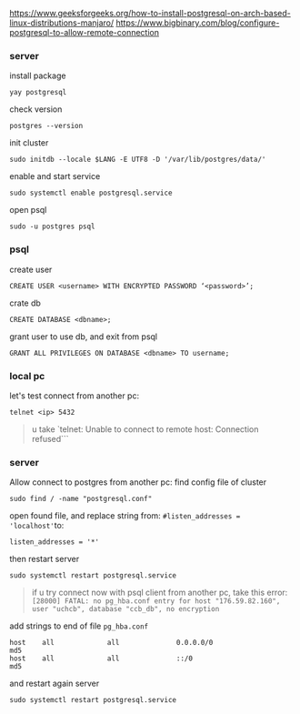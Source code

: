 https://www.geeksforgeeks.org/how-to-install-postgresql-on-arch-based-linux-distributions-manjaro/
https://www.bigbinary.com/blog/configure-postgresql-to-allow-remote-connection
### server
install package
```
yay postgresql
```

check version
```
postgres --version
```

init cluster
```
sudo initdb --locale $LANG -E UTF8 -D '/var/lib/postgres/data/'
```

enable and start service
```
sudo systemctl enable postgresql.service
```

open psql
```
sudo -u postgres psql
```
### psql
create user
```
CREATE USER <username> WITH ENCRYPTED PASSWORD ‘<password>’;
```

crate db
```
CREATE DATABASE <dbname>;
```

grant user to use db, and exit from psql
```
GRANT ALL PRIVILEGES ON DATABASE <dbname> TO username;
```
### local pc
let's test connect from another pc:
```
telnet <ip> 5432
```
> u take `telnet: Unable to connect to remote host: Connection refused```

### server

Allow connect to postgres from another pc:
find config file of cluster
```
sudo find / -name "postgresql.conf"
```

open found file, and replace string
from: `#listen_addresses = 'localhost'`to:
```
listen_addresses = '*'
```

then restart server
```
sudo systemctl restart postgresql.service
```
> if u try connect now with psql client from another pc, take this error: `[28000] FATAL: no pg_hba.conf entry for host "176.59.82.160", user "uchcb", database "ccb_db", no encryption`

add strings to end of file `pg_hba.conf`
```
host    all             all              0.0.0.0/0                       md5
host    all             all              ::/0                            md5
```
and restart again server
```
sudo systemctl restart postgresql.service
```

